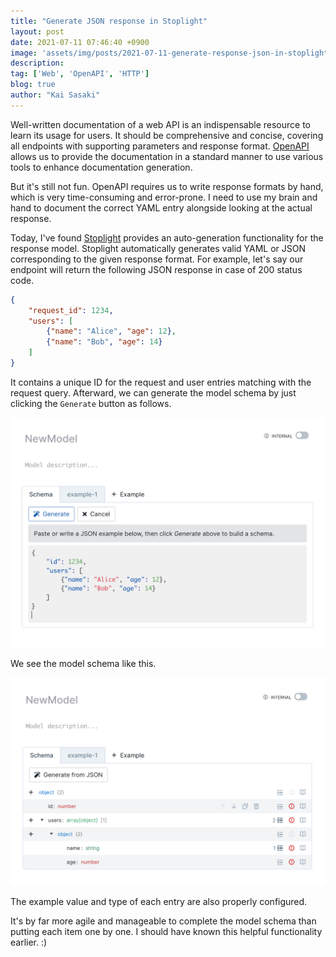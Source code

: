 ```yaml
---
title: "Generate JSON response in Stoplight"
layout: post
date: 2021-07-11 07:46:40 +0900
image: 'assets/img/posts/2021-07-11-generate-response-json-in-stoplight/catch.jpg'
description:
tag: ['Web', 'OpenAPI', 'HTTP']
blog: true
author: "Kai Sasaki"
---
```


Well-written documentation of a web API is an indispensable resource to learn its usage for users. It should be comprehensive and concise, covering all endpoints with supporting parameters and response format. [OpenAPI](https://www.openapis.org/) allows us to provide the documentation in a standard manner to use various tools to enhance documentation generation.

But it's still not fun. OpenAPI requires us to write response formats by hand, which is very time-consuming and error-prone. I need to use my brain and hand to document the correct YAML entry alongside looking at the actual response.

Today, I've found [Stoplight](https://stoplight.io/) provides an auto-generation functionality for the response model. Stoplight automatically generates valid YAML or JSON corresponding to the given response format. For example, let's say our endpoint will return the following JSON response in case of 200 status code.

```JSON
{
    "request_id": 1234,
    "users": [
        {"name": "Alice", "age": 12},
        {"name": "Bob", "age": 14}
    ]
}
```

It contains a unique ID for the request and user entries matching with the request query. Afterward, we can generate the model schema by just clicking the `Generate` button as follows.

![Auto Generate](assets/img/posts/2021-07-11-generate-response-json-in-stoplight/auto-generate.png)

We see the model schema like this.

![Model](assets/img/posts/2021-07-11-generate-response-json-in-stoplight/model.png)

The example value and type of each entry are also properly configured.

It's by far more agile and manageable to complete the model schema than putting each item one by one. I should have known this helpful functionality earlier. :)
